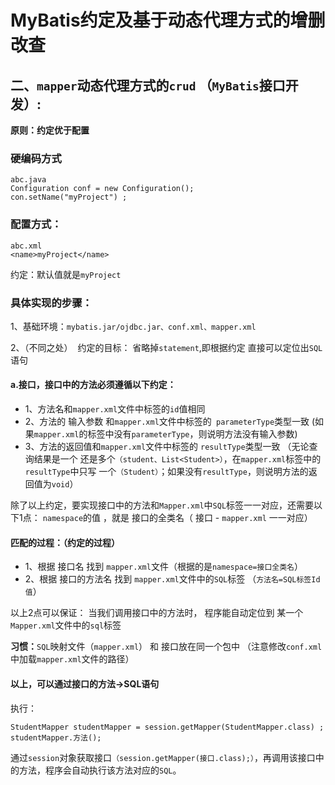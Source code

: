 # MyBatis约定及基于动态代理方式的增删改查

## 二、`mapper`动态代理方式的`crud` （`MyBatis`接口开发）:


**原则：约定优于配置**

### 硬编码方式



```
abc.java
Configuration conf = new Configuration();
con.setName("myProject") ;
```

### 配置方式：



```
abc.xml   
<name>myProject</name>
```



约定：默认值就是`myProject`



### 具体实现的步骤：

1、基础环境：`mybatis.jar/ojdbc.jar、conf.xml、mapper.xml`

2、（不同之处）
​	约定的目标： 省略掉`statement`,即根据约定 直接可以定位出`SQL`语句
#### a.接口，接口中的方法必须遵循以下约定：
- 1、方法名和`mapper.xml`文件中标签的`id`值相同
- 2、方法的 输入参数 和`mapper.xml`文件中标签的` parameterType`类型一致 (如果`mapper.xml`的标签中没有`parameterType`，则说明方法没有输入参数)
- 3、方法的返回值和`mapper.xml`文件中标签的 `resultType`类型一致 （无论查询结果是一个 还是多个`（student、List<Student>）`，在`mapper.xml`标签中的`resultType`中只写 一个`（Student）`；如果没有`resultType`，则说明方法的返回值为`void`）

除了以上约定，要实现接口中的方法和`Mapper.xml`中`SQL`标签一一对应，还需要以下1点：
`namespace`的值 ，就是 接口的全类名（ 接口 - `mapper.xml` 一一对应）


#### 匹配的过程：（约定的过程）
- 1、根据 接口名 找到 `mapper.xml`文件（根据的是`namespace=接口全类名`）
- 2、根据 接口的方法名 找到 `mapper.xml`文件中的`SQL`标签 （`方法名=SQL标签Id值`）

以上2点可以保证： 当我们调用接口中的方法时，
程序能自动定位到 某一个`Mapper.xml`文件中的`sql`标签



**习惯：**`SQL`映射文件（`mapper.xml`） 和 接口放在同一个包中 （注意修改`conf.xml`中加载`mapper.xml`文件的路径）




#### 以上，可以通过接口的方法->SQL语句

执行：

```
StudentMapper studentMapper = session.getMapper(StudentMapper.class) ;
studentMapper.方法();
```

通过`session`对象获取接口`（session.getMapper(接口.class);）`，再调用该接口中的方法，程序会自动执行该方法对应的`SQL`。
